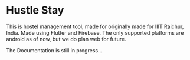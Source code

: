 # Hustle Stay

This is hostel management tool, made for originally made for IIIT Raichur, India.
Made using Flutter and Firebase.
The only supported platforms are android as of now, but we do plan web for future.

The Documentation is still in progress...

